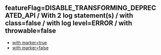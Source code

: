 ## featureFlag=DISABLE_TRANSFORMING_DEPRECATED_API / With 2 log statement(s) / with class=false / with log level=ERROR / with throwable=false

* [with marker=true](marker-true/index.md)
* [with marker=false](marker-false/index.md)



